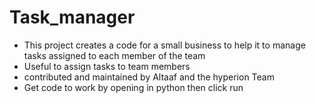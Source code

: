 # Task_manager
- This project creates a code for a small business to help it to manage tasks assigned to each member of the team
- Useful to assign tasks to team members
- contributed and maintained by Altaaf and the hyperion Team
- Get code to work by opening in python then click run
